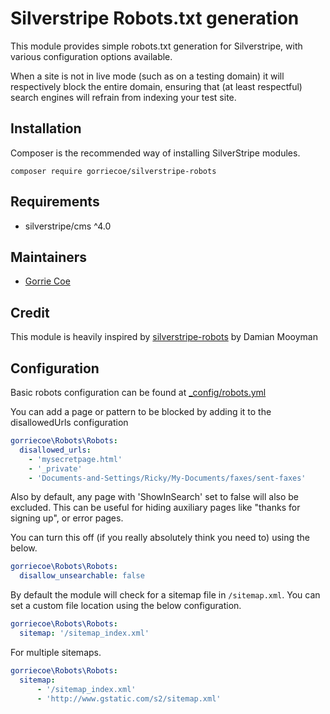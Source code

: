 # Silverstripe Robots.txt generation
This module provides simple robots.txt generation for Silverstripe, with various configuration options available.

When a site is not in live mode (such as on a testing domain) it will respectively block the entire domain, ensuring that (at least respectful) search engines will refrain from indexing your test site.

## Installation
Composer is the recommended way of installing SilverStripe modules.
```
composer require gorriecoe/silverstripe-robots
```

## Requirements

- silverstripe/cms ^4.0

## Maintainers

- [Gorrie Coe](https://github.com/gorriecoe)

## Credit

This module is heavily inspired by [silverstripe-robots](https://github.com/tractorcow/silverstripe-robots) by Damian Mooyman

## Configuration

Basic robots configuration can be found at [_config/robots.yml](_config/robots.yml)

You can add a page or pattern to be blocked by adding it to the disallowedUrls configuration

```yaml
gorriecoe\Robots\Robots:
  disallowed_urls:
    - 'mysecretpage.html'
    - '_private'
    - 'Documents-and-Settings/Ricky/My-Documents/faxes/sent-faxes'
```

Also by default, any page with 'ShowInSearch' set to false will also be excluded. This
can be useful for hiding auxiliary pages like "thanks for signing up", or error pages.

You can turn this off (if you really absolutely think you need to) using the below.

```yaml
gorriecoe\Robots\Robots:
  disallow_unsearchable: false
```

By default the module will check for a sitemap file in `/sitemap.xml`. You can set a custom file location using the below configuration.

```yaml
gorriecoe\Robots\Robots:
  sitemap: '/sitemap_index.xml'
```
For multiple sitemaps.
```yaml
gorriecoe\Robots\Robots:
  sitemap:
      - '/sitemap_index.xml'
      - 'http://www.gstatic.com/s2/sitemap.xml'
```
